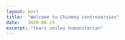 ```yaml
---
layout: post
title:  "Welcome to Chinmoy controversies"
date:   2020-06-25
excerpt: "tears smiles humanitarian"
---
```

